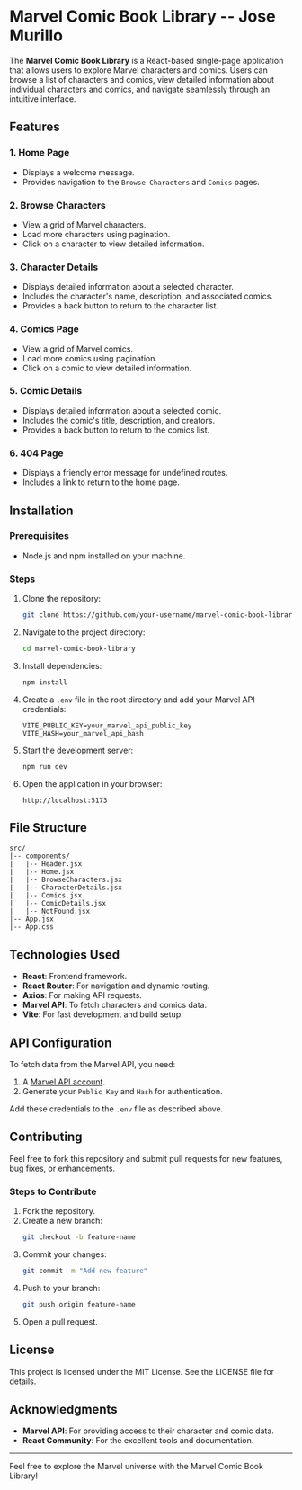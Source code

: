 # Marvel Comic Book Library -- Jose Murillo

The **Marvel Comic Book Library** is a React-based single-page application that allows users to explore Marvel characters and comics. Users can browse a list of characters and comics, view detailed information about individual characters and comics, and navigate seamlessly through an intuitive interface.

## Features

### 1. **Home Page**
- Displays a welcome message.
- Provides navigation to the `Browse Characters` and `Comics` pages.

### 2. **Browse Characters**
- View a grid of Marvel characters.
- Load more characters using pagination.
- Click on a character to view detailed information.

### 3. **Character Details**
- Displays detailed information about a selected character.
- Includes the character's name, description, and associated comics.
- Provides a back button to return to the character list.

### 4. **Comics Page**
- View a grid of Marvel comics.
- Load more comics using pagination.
- Click on a comic to view detailed information.

### 5. **Comic Details**
- Displays detailed information about a selected comic.
- Includes the comic's title, description, and creators.
- Provides a back button to return to the comics list.

### 6. **404 Page**
- Displays a friendly error message for undefined routes.
- Includes a link to return to the home page.

## Installation

### Prerequisites
- Node.js and npm installed on your machine.

### Steps
1. Clone the repository:
   ```bash
   git clone https://github.com/your-username/marvel-comic-book-library.git
   ```

2. Navigate to the project directory:
   ```bash
   cd marvel-comic-book-library
   ```

3. Install dependencies:
   ```bash
   npm install
   ```

4. Create a `.env` file in the root directory and add your Marvel API credentials:
   ```env
   VITE_PUBLIC_KEY=your_marvel_api_public_key
   VITE_HASH=your_marvel_api_hash
   ```

5. Start the development server:
   ```bash
   npm run dev
   ```

6. Open the application in your browser:
   ```
   http://localhost:5173
   ```

## File Structure
```
src/
|-- components/
|   |-- Header.jsx
|   |-- Home.jsx
|   |-- BrowseCharacters.jsx
|   |-- CharacterDetails.jsx
|   |-- Comics.jsx
|   |-- ComicDetails.jsx
|   |-- NotFound.jsx
|-- App.jsx
|-- App.css
```

## Technologies Used
- **React**: Frontend framework.
- **React Router**: For navigation and dynamic routing.
- **Axios**: For making API requests.
- **Marvel API**: To fetch characters and comics data.
- **Vite**: For fast development and build setup.

## API Configuration
To fetch data from the Marvel API, you need:
1. A [Marvel API account](https://developer.marvel.com/).
2. Generate your `Public Key` and `Hash` for authentication.

Add these credentials to the `.env` file as described above.

## Contributing
Feel free to fork this repository and submit pull requests for new features, bug fixes, or enhancements.

### Steps to Contribute
1. Fork the repository.
2. Create a new branch:
   ```bash
   git checkout -b feature-name
   ```
3. Commit your changes:
   ```bash
   git commit -m "Add new feature"
   ```
4. Push to your branch:
   ```bash
   git push origin feature-name
   ```
5. Open a pull request.

## License
This project is licensed under the MIT License. See the LICENSE file for details.

## Acknowledgments
- **Marvel API**: For providing access to their character and comic data.
- **React Community**: For the excellent tools and documentation.

---

Feel free to explore the Marvel universe with the Marvel Comic Book Library!

